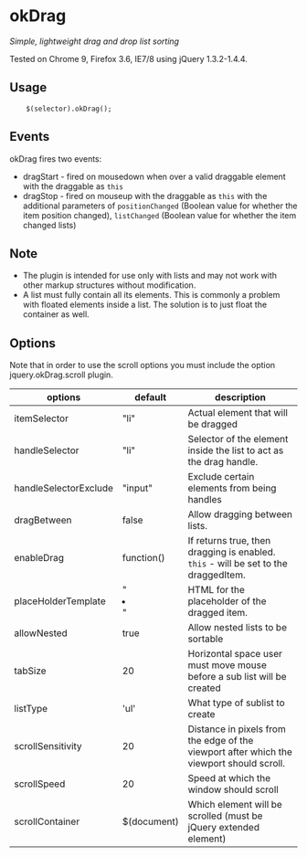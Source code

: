 # okDrag

*Simple, lightweight drag and drop list sorting*

Tested on Chrome 9, Firefox 3.6, IE7/8 using jQuery 1.3.2-1.4.4.

## Usage

		$(selector).okDrag();

## Events

okDrag fires two events:

* dragStart - fired on mousedown when over a valid draggable element with the draggable as `this`
* dragStop  - fired on mouseup with the draggable as `this` with the additional parameters of
  `positionChanged` (Boolean value for whether the item position changed), `listChanged` 
  (Boolean value for whether the item changed lists)

## Note

* The plugin is intended for use only with lists and may not work with other markup structures without modification.
* A list must fully contain all its elements. This is commonly a problem with floated elements inside a list. The solution is to just float the container as well.

## Options

Note that in order to use the scroll options you must include the option jquery.okDrag.scroll plugin.

options                | default                                       | description
-----------------------| --------------------------------------------- | ---------------------------------------------------------------------
itemSelector           | "li"                                          | Actual element that will be dragged
handleSelector         | "li"                                          | Selector of the element inside the list to act as the drag handle.
handleSelectorExclude  | "input"                                       | Exclude certain elements from being handles
dragBetween            | false                                         | Allow dragging between lists.
enableDrag             | function()                                    | If returns true, then dragging is enabled. `this` - will be set to the draggedItem. 
placeHolderTemplate    | "<li>&nbsp;</li>"                             | HTML for the placeholder of the dragged item.
allowNested            | true                                          | Allow nested lists to be sortable
tabSize                | 20                                            | Horizontal space user must move mouse before a sub list will be created
listType               | 'ul'                                          | What type of sublist to create
scrollSensitivity      | 20                                            | Distance in pixels from the edge of the viewport after which the viewport should scroll. 
scrollSpeed            | 20                                            | Speed at which the window should scroll
scrollContainer        | $(document)                                   | Which element will be scrolled (must be jQuery extended element)
